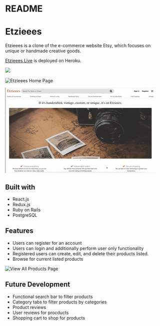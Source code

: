 # README

# Etzieees

Etzieees is a clone of the e-commerce website Etsy, which focuses on unique or handmade creative goods.

[Etzieees Live](https://etzieees.herokuapp.com/) is deployed on Heroku.

![](splash.mp4.gif)


![Etzieees Home Page](https://github.com/chrisdangnguyen/Etsy/blob/master/app/assets/images/screenshots/etzieees_homepage.png)

![](splash.gif)

## Built with
* React.js
* Redux.js
* Ruby on Rails
* PostgreSQL

## Features 
* Users can register for an account
* Users can login and additionally perform user only functionality
* Registered users can create, edit, and delete their products listed. 
* Browse for current listed products 

![View All Products Page](https://github.com/chrisdangnguyen/Etsy/blob/master/app/assets/images/screenshots/etzieees_all_products.png)


## Future Development
* Functional search bar to filter products
* Category tabs to filter products by categories
* Product reviews 
* User reviews for procducts
* Shopping cart to shop for products 


